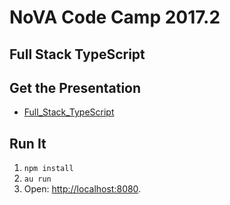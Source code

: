 # NoVA Code Camp 2017.2
## Full Stack TypeScript

## Get the Presentation
- [Full_Stack_TypeScript](https://github.com/SteveHartzog/cc-fall-2017/blob/master/Full%20Stack%20TypeScript.pdf)

## Run It
1. `npm install`
2. `au run`
3. Open: [http://localhost:8080](http://localhost:8080).